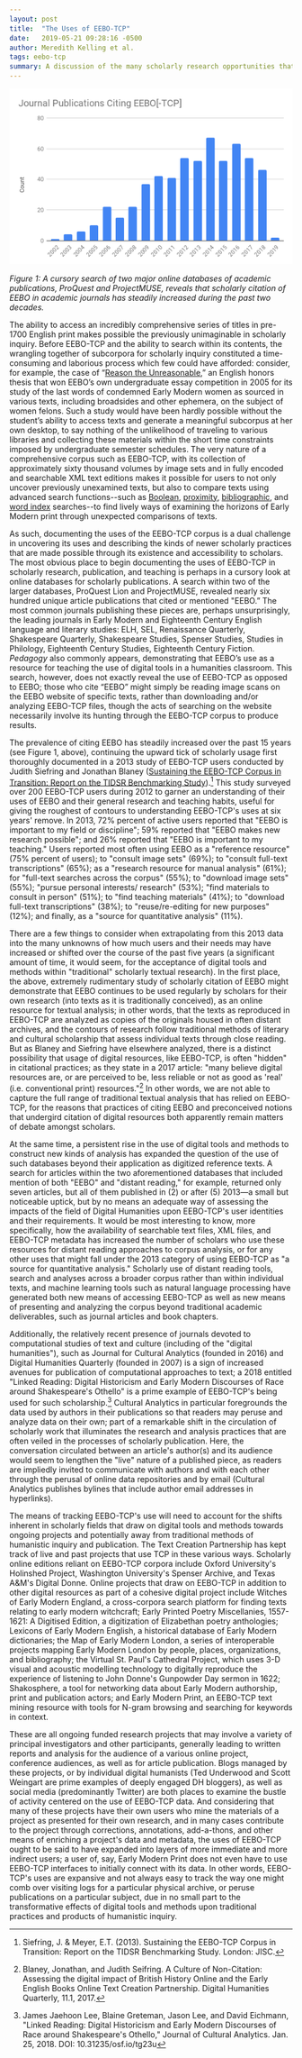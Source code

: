 ```yaml
---
layout: post
title:  "The Uses of EEBO-TCP"
date:   2019-05-21 09:28:16 -0500
author: Meredith Kelling et al.
tags: eebo-tcp
summary: A discussion of the many scholarly research opportunities that have arisen and might arise from Early English Books Online and the Text Creation Partnership
---
```

![ A cursory search of two major online databases of academic publications, ProQuest and ProjectMUSE, reveals that scholarly citation of EEBO in academic journals has steadily increased during the past two decades.](/assets/img/TCP-uses.png " A cursory search of two major online databases of academic publications, ProQuest and ProjectMUSE, reveals that scholarly citation of EEBO in academic journals has steadily increased during the past two decades.")


_Figure 1: A cursory search of two major online databases of academic publications, ProQuest and ProjectMUSE, reveals that scholarly citation of EEBO in academic journals has steadily increased during the past two decades._

The ability to access an incredibly comprehensive series of titles in pre-1700 English print makes possible the previously unimaginable in scholarly inquiry. Before EEBO-TCP and the ability to search within its contents, the wrangling together of subcorpora for scholarly inquiry constituted a time-consuming and laborious process which few could have afforded: consider, for example, the case of “[Reason the Unreasonable](https://ubmd.com/about-ubmd/news.host.html/content/shared/university/news/news-center-releases/2005/02/7138.detail.html),” an English honors thesis that won EEBO’s own undergraduate essay competition in 2005 for its study of the last words of condemned Early Modern women as sourced in various texts, including broadsides and other ephemera, on the subject of women felons. Such a study would have been hardly possible without the student’s ability to access texts and generate a meaningful subcorpus at her own desktop, to say nothing of the unlikelihood of traveling to various libraries and collecting these materials within the short time constraints imposed by undergraduate semester schedules. The very nature of a comprehensive corpus such as EEBO-TCP, with its collection of approximately sixty thousand volumes by image sets and in fully encoded and searchable XML text editions makes it possible for users to not only uncover previously unexamined texts, but also to compare texts using advanced search functions--such as [Boolean](https://quod.lib.umich.edu/t/text/help/xcsearch-boolean.html), [proximity](https://quod.lib.umich.edu/t/text/help/xcsearch-proximity.html), [bibliographic](https://quod.lib.umich.edu/t/text/help/xcsearch-bib.html), and [word index](https://quod.lib.umich.edu/t/text/help/xcsearch-ww.html) searches--to find lively ways of examining the horizons of Early Modern print through unexpected comparisons of texts.

As such, documenting the uses of the EEBO-TCP corpus is a dual challenge in uncovering its uses and describing the kinds of newer scholarly practices that are made possible through its existence and accessibility to scholars. The most obvious place to begin documenting the uses of EEBO-TCP in scholarly research, publication, and teaching is perhaps in a cursory look at online databases for scholarly publications. A search within two of the larger databases, ProQuest Lion and ProjectMUSE, revealed nearly six hundred unique article publications that cited or mentioned "EEBO.” The most common journals publishing these pieces are, perhaps unsurprisingly, the leading journals in Early Modern and Eighteenth Century English language and literary studies: ELH, SEL, Renaissance Quarterly, Shakespeare Quarterly, Shakespeare Studies, Spenser Studies, Studies in Philology, Eighteenth Century Studies, Eighteenth Century Fiction. _Pedagogy_ also commonly appears, demonstrating that EEBO’s use as a resource for teaching the use of digital tools in a humanities classroom. This search, however, does not exactly reveal the use of EEBO-TCP as opposed to EEBO; those who cite “EEBO” might simply be reading image scans on the EEBO website of specific texts, rather than downloading and/or analyzing EEBO-TCP files, though the acts of searching on the website necessarily involve its hunting through the EEBO-TCP corpus to produce results.

The prevalence of citing EEBO has steadily increased over the past 15 years (see Figure 1, above), continuing the upward tick of scholarly usage first thoroughly documented in a 2013 study of EEBO-TCP users conducted by Judith Siefring and Jonathan Blaney ([Sustaining the EEBO-TCP Corpus in Transition: Report on the TIDSR Benchmarking Study](http://eebo.chadwyck.com/about/downloads/UK_EEBO_TCP_research_2013.pdf)).[^1] This study surveyed over 200 EEBO-TCP users during 2012 to garner an understanding of their uses of EEBO and their general research and teaching habits, useful for giving the roughest of contours to understanding EEBO-TCP's uses at six years' remove. In 2013, 72% percent of active users reported that "EEBO is important to my field or discipline"; 59% reported that "EEBO makes new research possible"; and 26% reported that "EEBO is important to my teaching." Users reported most often using EEBO as a "reference resource" (75% percent of users); to "consult image sets" (69%); to "consult full-text transcriptions" (65%); as a "research resource for manual analysis" (61%); for "full-text searches across the corpus" (55%); to "download image sets" (55%); "pursue personal interests/ research" (53%); "find materials to consult in person" (51%); to "find teaching materials" (41%); to "download full-text transcriptions" (38%); to "reuse/re-editing for new purposes" (12%); and finally, as a "source for quantitative analysis" (11%).

There are a few things to consider when extrapolating from this 2013 data into the many unknowns of how much users and their needs may have increased or shifted over the course of the past five years (a significant amount of time, it would seem, for the acceptance of digital tools and methods within "traditional" scholarly textual research). In the first place, the above, extremely rudimentary study of scholarly citation of EEBO might demonstrate that EEBO continues to be used regularly by scholars for their own research (into texts as it is traditionally conceived), as an online resource for textual analysis; in other words, that the texts as reproduced in EEBO-TCP are analyzed as copies of the originals housed in often distant archives, and the contours of research follow traditional methods of literary and cultural scholarship that assess individual texts through close reading. But as Blaney and Siefring have elsewhere analyzed, there is a distinct possibility that usage of digital resources, like EEBO-TCP, is often "hidden" in citational practices; as they state in a 2017 article: "many believe digital resources are, or are perceived to be, less reliable or not as good as 'real' (i.e. conventional print) resources."[^2] In other words, we are not able to capture the full range of traditional textual analysis that has relied on EEBO-TCP, for the reasons that practices of citing EEBO and preconceived notions that undergird citation of digital resources both apparently remain matters of debate amongst scholars.

At the same time, a persistent rise in the use of digital tools and methods to construct new kinds of analysis has expanded the question of the use of such databases beyond their application as digitized reference texts. A search for articles within the two aforementioned databases that included mention of both "EEBO" and "distant reading," for example, returned only seven articles, but all of them published in (2) or after (5) 2013—a small but noticeable uptick, but by no means an adequate way of assessing the impacts of the field of Digital Humanities upon EEBO-TCP's user identities and their requirements. It would be most interesting to know, more specifically, how the availability of searchable text files, XML files, and EEBO-TCP metadata has increased the number of scholars who use these resources for distant reading approaches to corpus analysis, or for any other uses that might fall under the 2013 category of using EEBO-TCP as "a source for quantitative analysis." Scholarly use of distant reading tools, search and analyses across a broader corpus rather than within individual texts, and machine learning tools such as natural language processing have generated both new means of accessing EEBO-TCP as well as new means of presenting and analyzing the corpus beyond traditional academic deliverables, such as journal articles and book chapters.

Additionally, the relatively recent presence of journals devoted to computational studies of text and culture (including of the "digital humanities"), such as Journal for Cultural Analytics (founded in 2016) and Digital Humanities Quarterly (founded in 2007) is a sign of increased avenues for publication of computational approaches to text; a 2018 entitled "Linked Reading: Digital Historicism and Early Modern Discourses of Race around Shakespeare's Othello" is a prime example of EEBO-TCP's being used for such scholarship.[^3] Cultural Analytics in particular foregrounds the data used by authors in their publications so that readers may peruse and analyze data on their own; part of a remarkable shift in the circulation of scholarly work that illuminates the research and analysis practices that are often veiled in the processes of scholarly publication. Here, the conversation circulated between an article's author(s) and its audience would seem to lengthen the "live" nature of a published piece, as readers are impliedly invited to communicate with authors and with each other through the perusal of online data repositories and by email (Cultural Analytics publishes bylines that include author email addresses in hyperlinks).

The means of tracking EEBO-TCP's use will need to account for the shifts inherent in scholarly fields that draw on digital tools and methods towards ongoing projects and potentially away from traditional methods of humanistic inquiry and publication. The Text Creation Partnership has kept track of live and past projects that use TCP in these various ways. Scholarly online editions reliant on EEBO-TCP corpora include Oxford University's Holinshed Project, Washington University's Spenser Archive, and Texas A&M's Digital Donne. Online projects that draw on EEBO-TCP in addition to other digital resources as part of a cohesive digital project include Witches of Early Modern England, a cross-corpora search platform for finding texts relating to early modern witchcraft; Early Printed Poetry Miscellanies, 1557-1621: A Digitised Edition, a digitization of Elizabethan poetry anthologies; Lexicons of Early Modern English, a historical database of Early Modern dictionaries; the Map of Early Modern London, a series of interoperable projects mapping Early Modern London by people, places, organizations, and bibliography; the Virtual St. Paul's Cathedral Project, which uses 3-D visual and acoustic modelling technology to digitally reproduce the experience of listening to John Donne's Gunpowder Day sermon in 1622; Shakosphere, a tool for networking data about Early Modern authorship, print and publication actors; and Early Modern Print, an EEBO-TCP text mining resource with tools for N-gram browsing and searching for keywords in context.

These are all ongoing funded research projects that may involve a variety of principal investigators and other participants, generally leading to written reports and analysis for the audience of a various online project, conference audiences, as well as for article publication. Blogs managed by these projects, or by individual digital humanists (Ted Underwood and Scott Weingart are prime examples of deeply engaged DH bloggers), as well as social media (predominantly Twitter) are both places to examine the bustle of activity centered on the use of EEBO-TCP data. And considering that many of these projects have their own users who mine the materials of a project as presented for their own research, and in many cases contribute to the project through corrections, annotations, add-a-thons, and other means of enriching a project's data and metadata, the uses of EEBO-TCP ought to be said to have expanded into layers of more immediate and more indirect users; a user of, say, Early Modern Print does not even have to use EEBO-TCP interfaces to initially connect with its data. In other words, EEBO-TCP's uses are expansive and not always easy to track the way one might comb over visiting logs for a particular physical archive, or peruse publications on a particular subject, due in no small part to the transformative effects of digital tools and methods upon traditional practices and products of humanistic inquiry.

[^1]:
     Siefring, J. & Meyer, E.T. (2013). Sustaining the EEBO-TCP Corpus in Transition: Report on the TIDSR Benchmarking Study. London: JISC.

[^2]:
     Blaney, Jonathan, and Judith Seifring. A Culture of Non-Citation: Assessing the digital impact of British History Online and the Early English Books Online Text Creation Partnership. Digital Humanities Quarterly, 11.1, 2017.

[^3]:
     James Jaehoon Lee, Blaine Greteman, Jason Lee, and David Eichmann, "Linked Reading: Digital Historicism and Early Modern Discourses of Race around Shakespeare's Othello," Journal of Cultural Analytics. Jan. 25, 2018. DOI: 10.31235/osf.io/tg23u

